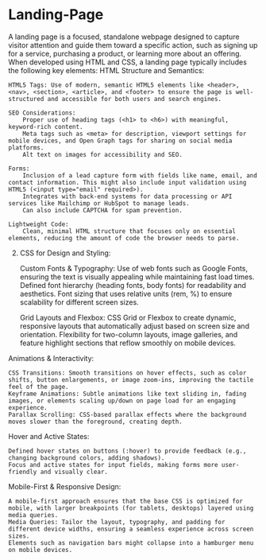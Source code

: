 # Landing-Page
A landing page is a focused, standalone webpage designed to capture visitor attention and guide them toward a specific action, such as signing up for a service, purchasing a product, or learning more about an offering. When developed using HTML and CSS, a landing page typically includes the following key elements:
 HTML Structure and Semantics:

    HTML5 Tags: Use of modern, semantic HTML5 elements like <header>, <nav>, <section>, <article>, and <footer> to ensure the page is well-structured and accessible for both users and search engines.

    SEO Considerations:
        Proper use of heading tags (<h1> to <h6>) with meaningful, keyword-rich content.
        Meta tags such as <meta> for description, viewport settings for mobile devices, and Open Graph tags for sharing on social media platforms.
        Alt text on images for accessibility and SEO.

    Forms:
        Inclusion of a lead capture form with fields like name, email, and contact information. This might also include input validation using HTML5 (<input type="email" required>).
        Integrates with back-end systems for data processing or API services like Mailchimp or HubSpot to manage leads.
        Can also include CAPTCHA for spam prevention.

    Lightweight Code:
        Clean, minimal HTML structure that focuses only on essential elements, reducing the amount of code the browser needs to parse.

2. CSS for Design and Styling:

    Custom Fonts & Typography:
        Use of web fonts such as Google Fonts, ensuring the text is visually appealing while maintaining fast load times.
        Defined font hierarchy (heading fonts, body fonts) for readability and aesthetics.
        Font sizing that uses relative units (rem, %) to ensure scalability for different screen sizes.

    Grid Layouts and Flexbox:
       CSS Grid or Flexbox to create dynamic, responsive layouts that automatically adjust based on screen size and orientation.
    Flexibility for two-column layouts, image galleries, and feature highlight sections that reflow smoothly on mobile devices.

Animations & Interactivity:

    CSS Transitions: Smooth transitions on hover effects, such as color shifts, button enlargements, or image zoom-ins, improving the tactile feel of the page.
    Keyframe Animations: Subtle animations like text sliding in, fading images, or elements scaling up/down on page load for an engaging experience.
    Parallax Scrolling: CSS-based parallax effects where the background moves slower than the foreground, creating depth.

Hover and Active States:

    Defined hover states on buttons (:hover) to provide feedback (e.g., changing background colors, adding shadows).
    Focus and active states for input fields, making forms more user-friendly and visually clear.

Mobile-First & Responsive Design:

    A mobile-first approach ensures that the base CSS is optimized for mobile, with larger breakpoints (for tablets, desktops) layered using media queries.
    Media Queries: Tailor the layout, typography, and padding for different device widths, ensuring a seamless experience across screen sizes.
    Elements such as navigation bars might collapse into a hamburger menu on mobile devices.
